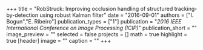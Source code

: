 +++
title = "RobStruck: Improving occlusion handling of structured tracking-by-detection using robust Kalman filter"
date = "2016-09-01"
authors = ["I. Bogun","E. Ribeiro"]
publication_types = ["1"]
publication = "_2016 IEEE International Conference on Image Processing (ICIP)_"
publication_short = ""
image_preview = ""
selected = false
projects = []
math = true
highlight = true
[header]
image = ""
caption = ""
+++

